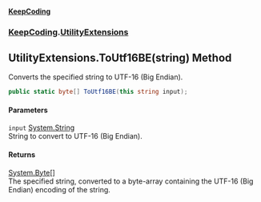 #### [KeepCoding](index.md 'index')
### [KeepCoding](KeepCoding.md 'KeepCoding').[UtilityExtensions](UtilityExtensions.md 'KeepCoding.UtilityExtensions')
## UtilityExtensions.ToUtf16BE(string) Method
Converts the specified string to UTF-16 (Big Endian).
```csharp
public static byte[] ToUtf16BE(this string input);
```
#### Parameters
<a name='KeepCoding.UtilityExtensions.ToUtf16BE(string).input'></a>
`input` [System.String](https://docs.microsoft.com/en-us/dotnet/api/System.String 'System.String')  
String to convert to UTF-16 (Big Endian).
  
#### Returns
[System.Byte](https://docs.microsoft.com/en-us/dotnet/api/System.Byte 'System.Byte')[[]](https://docs.microsoft.com/en-us/dotnet/api/System.Array 'System.Array')  
The specified string, converted to a byte-array containing the UTF-16 (Big Endian) encoding of the string.
